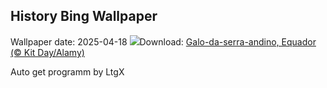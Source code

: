 ## History Bing Wallpaper
Wallpaper date: 2025-04-18
![](https://www.bing.com/th?id=OHR.EcuadorBird_PT-BR5045243813_UHD.jpg&w=1000)Download: [Galo-da-serra-andino, Equador (© Kit Day/Alamy)](https://www.bing.com/th?id=OHR.EcuadorBird_PT-BR5045243813_UHD.jpg)

Auto get programm by LtgX
